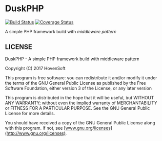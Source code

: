 # DuskPHP
[![Build Status](https://travis-ci.org/Hovensoft/duskphp-core.svg?branch=master)](https://travis-ci.org/Hovensoft/duskphp-core)
[![Coverage Status](https://coveralls.io/repos/github/Hovensoft/duskphp-core/badge.svg?branch=master)](https://coveralls.io/github/Hovensoft/duskphp-core?branch=master)

A simple PHP framework build with _middleware pattern_

## LICENSE

DuskPHP - A simple PHP framework build with middleware pattern

Copyright (C) 2017  HovenSoft

This program is free software: you can redistribute it and/or modify
it under the terms of the GNU General Public License as published by
the Free Software Foundation, either version 3 of the License, or
any later version

This program is distributed in the hope that it will be useful,
but WITHOUT ANY WARRANTY; without even the implied warranty of
MERCHANTABILITY or FITNESS FOR A PARTICULAR PURPOSE.  See the
GNU General Public License for more details.

You should have received a copy of the GNU General Public License
        along with this program.  If not, see [www.gnu.org/licenses](http://www.gnu.org/licenses).
        

